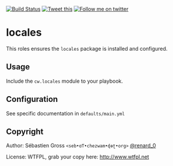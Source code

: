 <!--

---
lang: american
---
-->

[![Build Status](https://travis-ci.org/cw-ansible/cw.locales.svg?branch=master)](https://travis-ci.org/cw-ansible/cw.locales)
[![Tweet this](http://img.shields.io/badge/%20-Tweet-00aced.svg)](https://twitter.com/intent/tweet?tw_p=tweetbutton&via=renard_0&url=https%3A%2F%2Fgithub.com%2Fcw-ansible%2Fcw.locales&text=Install%20and%20configure%20%23Locales%20with%20%23ansible.)
[![Follow me on twitter](http://img.shields.io/badge/Twitter-Follow-00aced.svg)](https://twitter.com/intent/follow?region=follow_link&screen_name=renard_0&tw_p=followbutton)


# locales

This roles ensures the `locales` package is installed and configured.
 
## Usage

Include the `cw.locales` module to your playbook.

## Configuration

See specific documentation in `defaults/main.yml`


## Copyright

Author: Sébastien Gross `<seb•ɑƬ•chezwam•ɖɵʈ•org>` [@renard_0](https://twitter.com/renard_0)

License: WTFPL, grab your copy here: http://www.wtfpl.net
